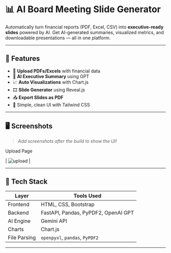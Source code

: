 # 📊 AI Board Meeting Slide Generator

Automatically turn financial reports (PDF, Excel, CSV) into **executive-ready slides** powered by AI. Get AI-generated summaries, visualized metrics, and downloadable presentations — all in one platform.

---


## 🎯 Features

- 📂 **Upload PDFs/Excels** with financial data
- 🧠 **AI Executive Summary** using GPT
- 📈 **Auto Visualizations** with Chart.js
- 🎞️ **Slide Generator** using Reveal.js
- 📤 **Export Slides as PDF**
- 💬 Simple, clean UI with Tailwind CSS

---

## 🖥️ Screenshots

> _Add screenshots after the build to show the UI!_

Upload Page 

| ![upload](unamed.png)  |

---

## 🧱 Tech Stack

| Layer     | Tools Used                                |
|-----------|--------------------------------------------|
| Frontend  | HTML, CSS, Bootstrap |
| Backend   | FastAPI, Pandas, PyPDF2, OpenAI GPT         |
| AI Engine | Gemini API                           |
| Charts    | Chart.js                                   |
| File Parsing | `openpyxl`, `pandas`, `PyPDF2`         |

---

